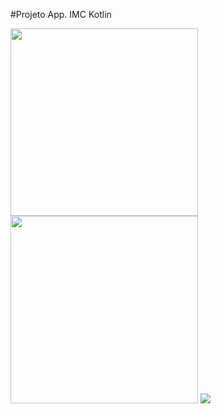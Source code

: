 #Projeto App. IMC Kotlin



<div align="lefht">
<img src="https://user-images.githubusercontent.com/82022487/167722755-0130da93-2721-42bd-8ebe-d80cbb5e4519.jpeg" width="300px" />
<img src="https://user-images.githubusercontent.com/82022487/167722762-e33808a3-3f89-4ed1-a0d0-bd057909a0bb.jpeg" width="300px" />
<img src="https://user-images.githubusercontent.com/82022487/167729687-f379c381-ccd0-40c4-b498-74a9b3545971.jpeg)"widht="300px" /> 

</div>
